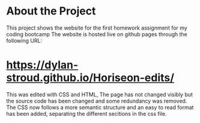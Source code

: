 # About the Project

This project shows the website for the first homework assignment for my coding bootcamp
The website is hosted live on github pages through the following URL:
# https://dylan-stroud.github.io/Horiseon-edits/

This was edited with CSS and HTML, The page has not changed visibly but the source code has been changed and some redundancy was removed.
The CSS now follows a more semantic structure and an easy to read format has been added, separating the different secitions in the css file.
